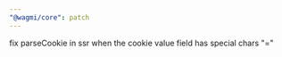 ```yaml
---
"@wagmi/core": patch
---
```


fix parseCookie in ssr when the cookie value field has special chars "="
